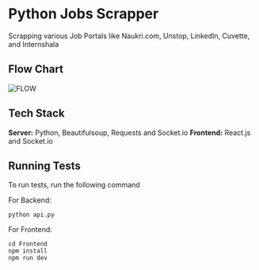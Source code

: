 
# Python Jobs Scrapper

Scrapping various Job Portals like Naukri.com, Unstop, LinkedIn, Cuvette, and Internshala


## Flow Chart

![FLOW](https://github.com/user-attachments/assets/5c5c65f7-631b-41f0-8226-c00bcd6ef0db)


## Tech Stack

**Server:** Python, Beautifulsoup, Requests and Socket.io
**Frontend:** React.js and Socket.io


## Running Tests

To run tests, run the following command

For Backend:
```
python api.py
```

For Frontend:
```
cd Frontend
npm install
npm run dev
```


